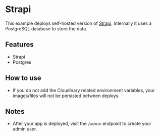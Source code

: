 # Strapi

This example deploys self-hosted version of [Strapi](https://strapi.io/). Internally it uses a PostgreSQL database to store the data.


## Features

- Strapi
- Postgres

## How to use

- If you do not add the Cloudinary related environment variables, your images/files will not be persisted between deploys.

## Notes

- After your app is deployed, visit the `/admin` endpoint to create your admin user.